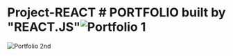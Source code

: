 # Project-REACT # PORTFOLIO built by  "REACT.JS"![Portfolio 1](https://github.com/guna2313/Project-REACT/assets/113575174/7b1d6059-05a2-4445-a01d-b1d8c2a1a191)


![Portfolio 2nd](https://github.com/guna2313/Project-REACT/assets/113575174/58c7290e-73d3-4af1-882e-70d28cf9e29f)
